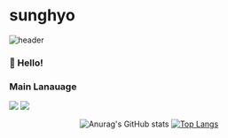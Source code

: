 # sunghyo
![header](https://capsule-render.vercel.app/api?type=rectangle&color=auto&height=200&section=header&text=Welcome%20&fontSize=90)

<!-- info -->
### :wave: Hello!

<!-- Language logo-->
### Main Lanauage
<img src="https://img.shields.io/badge/java-%23007396.svg?&style=for-the-badge&logo=java&logoColor=white" /> <img src="https://img.shields.io/badge/javascript-%23F7DF1E.svg?&style=for-the-badge&logo=javascript&logoColor=black" />

<div align="center">
  
<!-- most used language -->
![Anurag's GitHub stats](https://github-readme-stats.vercel.app/api?username=moonsunghyo&show_icons=true&theme=radical)
[![Top Langs](https://github-readme-stats.vercel.app/api/top-langs/?username=moonsunghyo&layout=compact)](https://github.com/delay-100/github-readme-stats)

</div>

